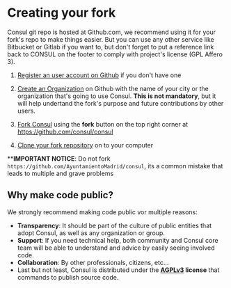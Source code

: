 # Creating your fork

Consul git repo is hosted at Github.com, we recommend using it for your fork's repo to make things easier. But you can use any other service like Bitbucket or Gitlab if you want to, but don't forget to put a reference link back to CONSUL on the footer to comply with project's license (GPL Affero 3).

1. [Register an user account on Github](https://github.com/join) if you don't have one

2. [Create an Organization](https://help.github.com/articles/creating-a-new-organization-from-scratch/) on Github with the name of your city or the organization that's going to use Consul. **This is not mandatory**, but it will help undertand the fork's purpose and future contributions by other users.

3. [Fork Consul](https://help.github.com/articles/fork-a-repo/) using the **fork** button on the top right corner at https://github.com/consul/consul

4. [Clone your fork repository](https://help.github.com/articles/cloning-a-repository/) on to your computer

****IMPORTANT NOTICE**: Do not fork `https://github.com/AyuntamientoMadrid/consul`, its a common mistake that leads to multiple and grave problems

## Why make code public?

We strongly recommend making code public vor multiple reasons:
- **Transparency**: It should be part of the culture of public entities that adopt Consul, as well as any organization or group.
- **Support**: If you need technical help, both community and Consul core team will be able to understand and advice by easily seeing involved code.
- **Collaboration**: By other professionals, citizens, etc...
- Last but not least, Consul is distributed under the **[AGPLv3](https://github.com/consul/consul/blob/master/LICENSE-AGPLv3.txt) license** that commands to publish source code.
